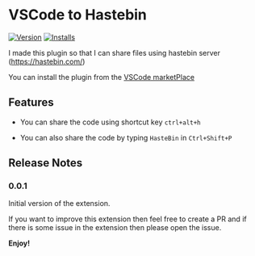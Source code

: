 # VSCode to Hastebin
[![Version](https://vsmarketplacebadge.apphb.com/version-short/HamzaAnis.vscode-to-hastebin.svg
)](https://marketplace.visualstudio.com/items?itemName=HamzaAnis.vscode-to-hastebin)
[![Installs](https://vsmarketplacebadge.apphb.com/installs/HamzaAnis.vscode-to-hastebin.svg
)](https://marketplace.visualstudio.com/items?itemName=HamzaAnis.vscode-to-hastebin)

I made this plugin so that I can share files using hastebin server (https://hastebin.com/)

You can install the plugin from the [VSCode marketPlace](http://link)
## Features

 -  You can share the code using shortcut key `ctrl+alt+h`

 - You can also share the code by typing `HasteBin` in `Ctrl+Shift+P`

<!-- \!\[feature X\]\(images/feature-x.png\) -->


## Release Notes

### 0.0.1

Initial version of the extension.

If you want to improve this extension then feel free to create a PR and if there is some issue in the extension then please open the issue.

**Enjoy!**
